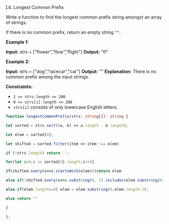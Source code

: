 14. Longest Common Prefix

Write a function to find the longest common prefix string amongst an array of strings.

If there is no common prefix, return an empty string `""`.

**Example 1:**

**Input:** strs = ["flower","flow","flight"]
**Output:** "fl"

**Example 2:**

**Input:** strs = ["dog","racecar","car"]
**Output:** ""
**Explanation:** There is no common prefix among the input strings.

**Constraints:**

-   `1 <= strs.length <= 200`
-   `0 <= strs[i].length <= 200`
-   `strs[i]` consists of only lowercase English letters.
```typescript
function longestCommonPrefix(strs: string[]): string {

let sorted = strs.sort((a, b) => a.length - b.length);

let elem = sorted[0];

let shifted = sorted.filter(item => item !== elem)

if (!strs.length) return '';

for(let i=0;i <= sorted[0].length;i++){

if(shifted.every(x=>x.startsWith(elem)))return elem

else if(!shifted.every(x=>x.substring(0, 1).includes(elem.substring(0, 1))))return ""

else if(elem.length>=0) elem = elem.substring(0,elem.length-1);

else return ""

}

};

```
